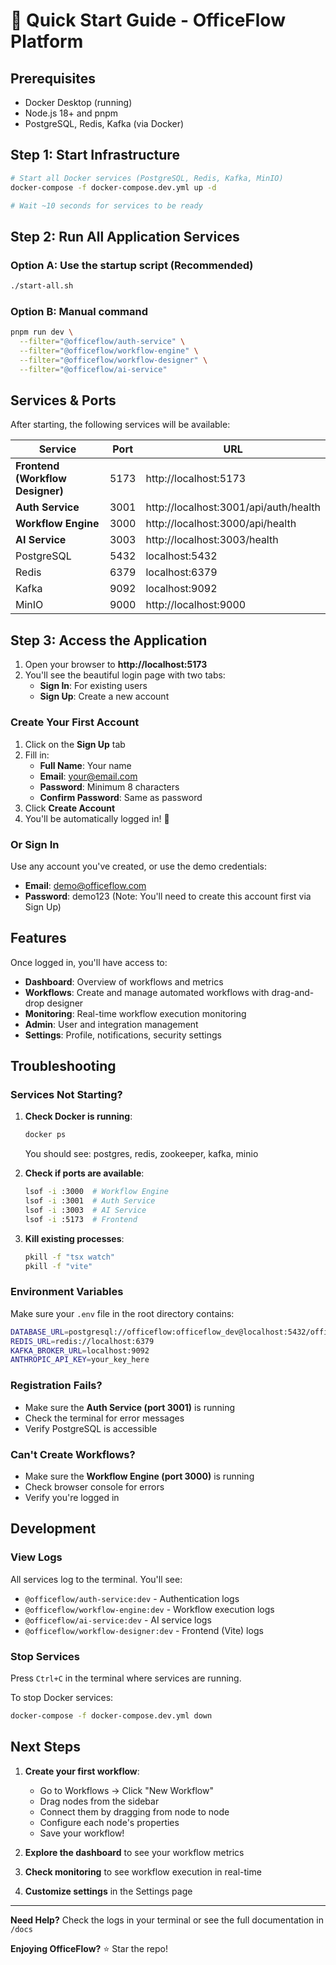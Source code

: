 # 🚀 Quick Start Guide - OfficeFlow Platform

## Prerequisites

- Docker Desktop (running)
- Node.js 18+ and pnpm
- PostgreSQL, Redis, Kafka (via Docker)

## Step 1: Start Infrastructure

```bash
# Start all Docker services (PostgreSQL, Redis, Kafka, MinIO)
docker-compose -f docker-compose.dev.yml up -d

# Wait ~10 seconds for services to be ready
```

## Step 2: Run All Application Services

### Option A: Use the startup script (Recommended)

```bash
./start-all.sh
```

### Option B: Manual command

```bash
pnpm run dev \
  --filter="@officeflow/auth-service" \
  --filter="@officeflow/workflow-engine" \
  --filter="@officeflow/workflow-designer" \
  --filter="@officeflow/ai-service"
```

## Services & Ports

After starting, the following services will be available:

| Service                          | Port | URL                                   |
| -------------------------------- | ---- | ------------------------------------- |
| **Frontend (Workflow Designer)** | 5173 | http://localhost:5173                 |
| **Auth Service**                 | 3001 | http://localhost:3001/api/auth/health |
| **Workflow Engine**              | 3000 | http://localhost:3000/api/health      |
| **AI Service**                   | 3003 | http://localhost:3003/health          |
| PostgreSQL                       | 5432 | localhost:5432                        |
| Redis                            | 6379 | localhost:6379                        |
| Kafka                            | 9092 | localhost:9092                        |
| MinIO                            | 9000 | http://localhost:9000                 |

## Step 3: Access the Application

1. Open your browser to **http://localhost:5173**
2. You'll see the beautiful login page with two tabs:
   - **Sign In**: For existing users
   - **Sign Up**: Create a new account

### Create Your First Account

1. Click on the **Sign Up** tab
2. Fill in:
   - **Full Name**: Your name
   - **Email**: your@email.com
   - **Password**: Minimum 8 characters
   - **Confirm Password**: Same as password
3. Click **Create Account**
4. You'll be automatically logged in! 🎉

### Or Sign In

Use any account you've created, or use the demo credentials:

- **Email**: demo@officeflow.com
- **Password**: demo123 (Note: You'll need to create this account first via Sign Up)

## Features

Once logged in, you'll have access to:

- **Dashboard**: Overview of workflows and metrics
- **Workflows**: Create and manage automated workflows with drag-and-drop designer
- **Monitoring**: Real-time workflow execution monitoring
- **Admin**: User and integration management
- **Settings**: Profile, notifications, security settings

## Troubleshooting

### Services Not Starting?

1. **Check Docker is running**:

   ```bash
   docker ps
   ```

   You should see: postgres, redis, zookeeper, kafka, minio

2. **Check if ports are available**:

   ```bash
   lsof -i :3000  # Workflow Engine
   lsof -i :3001  # Auth Service
   lsof -i :3003  # AI Service
   lsof -i :5173  # Frontend
   ```

3. **Kill existing processes**:
   ```bash
   pkill -f "tsx watch"
   pkill -f "vite"
   ```

### Environment Variables

Make sure your `.env` file in the root directory contains:

```bash
DATABASE_URL=postgresql://officeflow:officeflow_dev@localhost:5432/officeflow
REDIS_URL=redis://localhost:6379
KAFKA_BROKER_URL=localhost:9092
ANTHROPIC_API_KEY=your_key_here
```

### Registration Fails?

- Make sure the **Auth Service (port 3001)** is running
- Check the terminal for error messages
- Verify PostgreSQL is accessible

### Can't Create Workflows?

- Make sure the **Workflow Engine (port 3000)** is running
- Check browser console for errors
- Verify you're logged in

## Development

### View Logs

All services log to the terminal. You'll see:

- `@officeflow/auth-service:dev` - Authentication logs
- `@officeflow/workflow-engine:dev` - Workflow execution logs
- `@officeflow/ai-service:dev` - AI service logs
- `@officeflow/workflow-designer:dev` - Frontend (Vite) logs

### Stop Services

Press `Ctrl+C` in the terminal where services are running.

To stop Docker services:

```bash
docker-compose -f docker-compose.dev.yml down
```

## Next Steps

1. **Create your first workflow**:
   - Go to Workflows → Click "New Workflow"
   - Drag nodes from the sidebar
   - Connect them by dragging from node to node
   - Configure each node's properties
   - Save your workflow!

2. **Explore the dashboard** to see your workflow metrics

3. **Check monitoring** to see workflow execution in real-time

4. **Customize settings** in the Settings page

---

**Need Help?** Check the logs in your terminal or see the full documentation in `/docs`

**Enjoying OfficeFlow?** ⭐ Star the repo!
